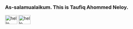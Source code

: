 ### As-salamualaikum. This is Taufiq Ahommed Neloy.

<a href="https://linkedin.com/in/hello" target="blank"><img align="center" src="https://raw.githubusercontent.com/rahuldkjain/github-profile-readme-generator/master/src/images/icons/Social/linked-in-alt.svg" alt="hello" height="30" width="40" /></a>
<a href="https://stackoverflow.com/users/hello" target="blank"><img align="center" src="https://raw.githubusercontent.com/rahuldkjain/github-profile-readme-generator/master/src/images/icons/Social/stack-overflow.svg" alt="hello" height="30" width="40" /></a>
</p>

